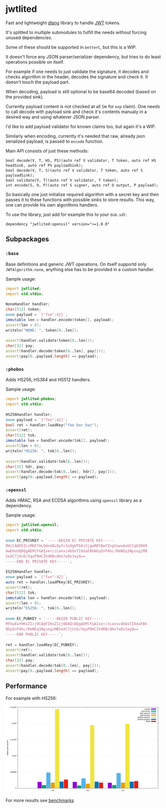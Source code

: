 # jwtlited

Fast and lightweight [dlang](https://dlang.org) library to handle [JWT](https://jwt.io) tokens.

It's splitted to multiple submodules to fulfill the needs without forcing unused dependencies.

Some of these should be supported in `betterC`, but this is a WIP.

It doesn't force any JSON parser/serializer dependency, but tries to do least operations possible on itself.

For example if one needs to just validate the signature, it decodes and checks algorithm in the header, decodes the signature and check it. It doesn't touch the payload part.

When decoding, payload is still optional to be base64 decoded (based on the provided sink).

Currently payload content is not checked at all (ie for `exp` claim). One needs to call decode with payload sink and check it's contents manualy in a desired way and using whatever JSON parser.

I'd like to add payload validator for known claims too, but again it's a WIP.

Similarly when encoding, currently it's needed that raw, already json serialized payload, is passed to `encode` function.

Main API consists of just these methods:

```
bool decode(V, T, HS, PS)(auto ref V validator, T token, auto ref HS headSink, auto ref PS payloadSink);
bool decode(V, T, S)(auto ref V validator, T token, auto ref S payloadSink);
bool validate(V, T)(auto ref V validator, T token);
int encode(S, O, P)(auto ref S signer, auto ref O output, P payload);
```

So basically one just initialize required algorithm with a secret key and then passes it to these functions with possible sinks to store results.
This way, one can provide his own algorithms handlers.

To use the library, just add for example this to your `dub.sdl`:

```SDL
dependency "jwtlited:openssl" version=">=1.0.0"
```

## Subpackages

### `:base`

Base definitions and generic JWT operations.
On itself supportd only `JWTAlgorithm.none`, anything else has to be provided in a custom handler.

Sample usage:

```D
import jwtlited;
import std.stdio;

NoneHandler handler;
char[512] token;
enum payload = `{"foo":42}`;
immutable len = handler.encode(token[], payload);
assert(len > 0);
writeln("NONE: ", token[0..len]);

assert(handler.validate(token[0..len]));
char[32] pay;
assert(handler.decode(token[0..len], pay[]));
assert(pay[0..payload.length] == payload);
```

### `:phobos`

Adds HS256, HS384 and HS512 handlers.

Sample usage:

```D
import jwtlited.phobos;
import std.stdio;

HS256Handler handler;
enum payload = `{"foo":42}`;
bool ret = handler.loadKey("foo bar baz");
assert(ret);
char[512] tok;
immutable len = handler.encode(tok[], payload);
assert(len > 0);
writeln("HS256: ", tok[0..len]);

assert(handler.validate(tok[0..len]));
char[32] hdr, pay;
assert(handler.decode(tok[0..len], hdr[], pay[]));
assert(pay[0..payload.length] == payload);
```

### `:openssl`

Adds HMAC, RSA and ECDSA algorithms using `openssl` library as a dependency.

Sample usage:

```D
import jwtlited.openssl;
import std.stdio;

enum EC_PRIVKEY = `-----BEGIN EC PRIVATE KEY-----
MHcCAQEEILvM6E7mLOdndALDyFc3sOgUTb6iVjgwRBtBwYZngSuwoAoGCCqGSM49
AwEHoUQDQgAEMlFGAIxe+/zLanxz4bOxTI6daFBkNGyQ+P4bc/RmNEq1NpsogiMB
5eXC7jUcD/XqxP9HCIhdRBcQHx7aOo3ayQ==
-----END EC PRIVATE KEY-----`;

ES256Handler handler;
enum payload = `{"foo":42}`;
auto ret = handler.loadPKey(EC_PRIVKEY);
assert(ret);
char[512] tok;
immutable len = handler.encode(tok[], payload);
assert(len > 0);
writeln("ES256: ", tok[0..len]);

enum EC_PUBKEY = `-----BEGIN PUBLIC KEY-----
MFkwEwYHKoZIzj0CAQYIKoZIzj0DAQcDQgAEMlFGAIxe+/zLanxz4bOxTI6daFBk
NGyQ+P4bc/RmNEq1NpsogiMB5eXC7jUcD/XqxP9HCIhdRBcQHx7aOo3ayQ==
-----END PUBLIC KEY-----`;

ret = handler.loadKey(EC_PUBKEY);
assert(ret);
assert(handler.validate(tok[0..len]));
char[32] pay;
assert(handler.decode(tok[0..len], pay[]));
assert(pay[0..payload.length] == payload);
```

## Performance

For example with HS256:

![results](https://github.com/tchaloupka/jwtlited/blob/main/benchmarks/results/speed_hs256.png)

For more results see [benchmarks](https://github.com/tchaloupka/jwtlited/blob/main/benchmarks/README.md)
